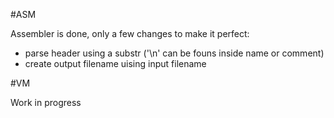 #ASM

Assembler is done,
only a few changes to make it perfect:
- parse header using a substr ('\n' can be founs inside name or comment)
- create output filename uising input filename

#VM

Work in progress
